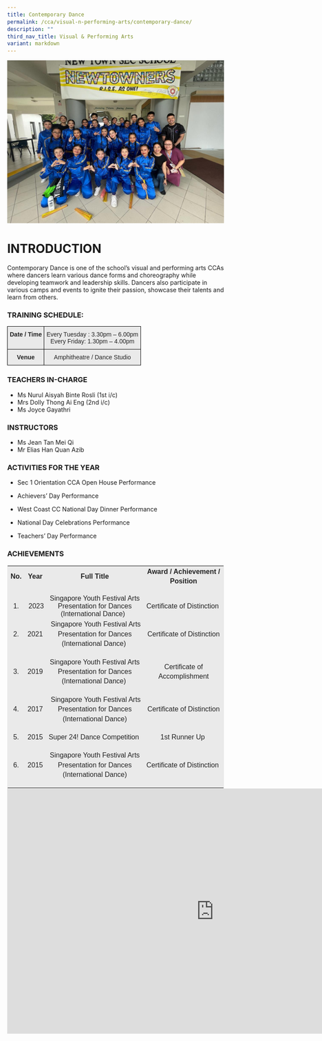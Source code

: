 ```yaml
---
title: Contemporary Dance
permalink: /cca/visual-n-performing-arts/contemporary-dance/
description: ""
third_nav_title: Visual & Performing Arts
variant: markdown
---
```

![](/images/contemporary%20dance%2001.jpeg)
# INTRODUCTION

Contemporary Dance is one of the school’s visual and performing arts CCAs where dancers learn various dance forms and choreography while developing teamwork and leadership skills. Dancers also participate in various camps and events to ignite their passion, showcase their talents and learn from others.  
  
### TRAINING SCHEDULE:

<style type="text/css">
.tg  {border-collapse:collapse;border-spacing:0;}
.tg td{border-color:black;border-style:solid;border-width:1px;font-family:Arial, sans-serif;font-size:14px;
  overflow:hidden;padding:10px 5px;word-break:normal;}
.tg th{border-color:black;border-style:solid;border-width:1px;font-family:Arial, sans-serif;font-size:14px;
  font-weight:normal;overflow:hidden;padding:10px 5px;word-break:normal;}
.tg .tg-n4qt{background-color:#EAEAEA;color:#222;font-weight:bold;text-align:center;vertical-align:top}
.tg .tg-ii8k{background-color:#EAEAEA;color:#222;text-align:center;vertical-align:top}
</style>
<table class="tg">
<thead>
  <tr>
    <th class="tg-n4qt">Date / Time</th>
    <th class="tg-ii8k">Every Tuesday : 3.30pm – 6.00pm<br>Every Friday: 1.30pm – 4.00pm</th>
  </tr>
</thead>
<tbody>
  <tr>
    <td class="tg-n4qt"> Venue</td>
    <td class="tg-ii8k">Amphitheatre / Dance Studio</td>
  </tr>
</tbody>
</table>

### TEACHERS IN-CHARGE

*   Ms Nurul Aisyah Binte Rosli (1st i/c)
*   Mrs Dolly Thong Ai Eng (2nd i/c)
*   Ms Joyce Gayathri

### INSTRUCTORS

*   Ms Jean Tan Mei Qi
*   Mr Elias Han Quan Azib&nbsp;

  

### ACTIVITIES FOR THE YEAR

  

*   Sec 1 Orientation CCA Open House Performance  
    
*   Achievers’ Day Performance  
    
*   West Coast CC National Day Dinner Performance  
    
*   National Day Celebrations Performance  
    
*   Teachers’ Day&nbsp;Performance

### ACHIEVEMENTS

<table style="margin: 0px; outline: 0px; padding: 0px; border: 1px solid rgb(234, 234, 234); color: rgb(56, 61, 81); font-family: &quot;Source Sans Pro&quot;, sans-serif; font-size: 16px; font-style: normal; font-variant-ligatures: normal; font-variant-caps: normal; font-weight: 400; letter-spacing: normal; orphans: 2; text-align: left; text-transform: none; white-space: normal; widows: 2; word-spacing: 0px; -webkit-text-stroke-width: 0px; background-color: rgb(255, 255, 255); text-decoration-thickness: initial; text-decoration-style: initial; text-decoration-color: initial;" width="636" class="iveo_table ives_tab_1"><tbody style="margin: 0px; outline: 0px; padding: 0px;" class=""><tr style="margin: 0px; outline: 0px; padding: 0px;" class=""><td style="margin: 0px; outline: 0px; padding: 2px; text-align: center; background-color: rgb(234, 234, 234); color: rgb(34, 34, 34);" class="" width="42"><p style="margin: 0px 0px 1em; outline: 0px; padding: 0px; line-height: 22.4px;" class=""><strong style="margin: 0px; outline: 0px; padding: 0px;" class=""><span style="margin: 0px; outline: 0px; padding: 0px;" class="">No.</span></strong><span style="margin: 0px; outline: 0px; padding: 0px;" class=""></span></p></td><td style="margin: 0px; outline: 0px; padding: 2px; text-align: center; background-color: rgb(234, 234, 234); color: rgb(34, 34, 34);" class="" width="50"><p style="margin: 0px 0px 1em; outline: 0px; padding: 0px; line-height: 22.4px;" class=""><strong style="margin: 0px; outline: 0px; padding: 0px;" class=""><span style="margin: 0px; outline: 0px; padding: 0px;" class="">Year</span></strong><span style="margin: 0px; outline: 0px; padding: 0px;" class=""></span></p></td><td style="margin: 0px; outline: 0px; padding: 2px; text-align: center; background-color: rgb(234, 234, 234); color: rgb(34, 34, 34);" class="" width="316"><p style="margin: 0px 0px 1em; outline: 0px; padding: 0px; line-height: 22.4px;" class=""><strong style="margin: 0px; outline: 0px; padding: 0px;" class=""><span style="margin: 0px; outline: 0px; padding: 0px;" class="">Full Title</span></strong><span style="margin: 0px; outline: 0px; padding: 0px;" class=""></span></p></td><td style="margin: 0px; outline: 0px; padding: 2px; text-align: center; background-color: rgb(234, 234, 234); color: rgb(34, 34, 34);" class="" width="228"><p style="margin: 0px 0px 1em; outline: 0px; padding: 0px; line-height: 22.4px;" class=""><strong style="margin: 0px; outline: 0px; padding: 0px;" class=""><span style="margin: 0px; outline: 0px; padding: 0px;" class="">Award / Achievement / Position</span></strong><span style="margin: 0px; outline: 0px; padding: 0px;" class=""></span></p></td></tr><tr style="margin: 0px; outline: 0px; padding: 0px;"><td style="margin: 0px; outline: 0px; padding: 2px; text-align: center; background-color: rgb(234, 234, 234); color: rgb(34, 34, 34);">1.</td><td style="margin: 0px; outline: 0px; padding: 2px; text-align: center; background-color: rgb(234, 234, 234); color: rgb(34, 34, 34);">&nbsp;2023</td><td style="margin: 0px; outline: 0px; padding: 2px; text-align: center; background-color: rgb(234, 234, 234); color: rgb(34, 34, 34);">Singapore Youth Festival Arts Presentation for Dances (International Dance)&nbsp;&nbsp;</td><td style="margin: 0px; outline: 0px; padding: 2px; text-align: center; background-color: rgb(234, 234, 234); color: rgb(34, 34, 34);">Certificate of Distinction&nbsp;</td></tr><tr style="margin: 0px; outline: 0px; padding: 0px;" class=""><td style="margin: 0px; outline: 0px; padding: 2px; text-align: center; background-color: rgb(234, 234, 234); color: rgb(34, 34, 34);" class="" width="42"><p style="margin: 0px 0px 1em; outline: 0px; padding: 0px; line-height: 22.4px;" class=""><span style="margin: 0px; outline: 0px; padding: 0px;" class="">2.</span><span style="margin: 0px; outline: 0px; padding: 0px;" class=""></span></p></td><td style="margin: 0px; outline: 0px; padding: 2px; text-align: center; background-color: rgb(234, 234, 234); color: rgb(34, 34, 34);" class="" width="50"><p style="margin: 0px 0px 1em; outline: 0px; padding: 0px; line-height: 22.4px;" class=""><span style="margin: 0px; outline: 0px; padding: 0px;" class="">2021</span><span style="margin: 0px; outline: 0px; padding: 0px;" class=""></span></p></td><td style="margin: 0px; outline: 0px; padding: 2px; text-align: center; background-color: rgb(234, 234, 234); color: rgb(34, 34, 34);" class="" width="316"><p style="margin: 0px 0px 1em; outline: 0px; padding: 0px; line-height: 22.4px;" class=""><span style="margin: 0px; outline: 0px; padding: 0px;" class="">&nbsp;Singapore Youth Festival Arts Presentation for Dances (International Dance)&nbsp;</span><span style="margin: 0px; outline: 0px; padding: 0px;" class=""></span></p></td><td style="margin: 0px; outline: 0px; padding: 2px; text-align: center; background-color: rgb(234, 234, 234); color: rgb(34, 34, 34);" class="" width="228"><p style="margin: 0px 0px 1em; outline: 0px; padding: 0px; line-height: 22.4px;" class=""><span style="margin: 0px; outline: 0px; padding: 0px;" class="">Certificate of Distinction</span><span style="margin: 0px; outline: 0px; padding: 0px;" class=""></span></p></td></tr><tr style="margin: 0px; outline: 0px; padding: 0px;" class=""><td style="margin: 0px; outline: 0px; padding: 2px; text-align: center; background-color: rgb(234, 234, 234); color: rgb(34, 34, 34);" class="" width="42"><p style="margin: 0px 0px 1em; outline: 0px; padding: 0px; line-height: 22.4px;" class=""><span style="margin: 0px; outline: 0px; padding: 0px;" class="">3.</span><span style="margin: 0px; outline: 0px; padding: 0px;" class=""></span></p></td><td style="margin: 0px; outline: 0px; padding: 2px; text-align: center; background-color: rgb(234, 234, 234); color: rgb(34, 34, 34);" class="" width="50"><p style="margin: 0px 0px 1em; outline: 0px; padding: 0px; line-height: 22.4px;" class=""><span style="margin: 0px; outline: 0px; padding: 0px;" class="">2019</span><span style="margin: 0px; outline: 0px; padding: 0px;" class=""></span></p></td><td style="margin: 0px; outline: 0px; padding: 2px; text-align: center; background-color: rgb(234, 234, 234); color: rgb(34, 34, 34);" class="" width="316"><p style="margin: 0px 0px 1em; outline: 0px; padding: 0px; line-height: 22.4px;" class=""><span style="margin: 0px; outline: 0px; padding: 0px;" class="">Singapore Youth Festival Arts Presentation for Dances (International Dance)&nbsp;</span><span style="margin: 0px; outline: 0px; padding: 0px;" class=""></span></p></td><td style="margin: 0px; outline: 0px; padding: 2px; text-align: center; background-color: rgb(234, 234, 234); color: rgb(34, 34, 34);" class="" width="228"><p style="margin: 0px 0px 1em; outline: 0px; padding: 0px; line-height: 22.4px;" class=""><span style="margin: 0px; outline: 0px; padding: 0px;" class="">Certificate of Accomplishment</span><span style="margin: 0px; outline: 0px; padding: 0px;" class=""></span></p></td></tr><tr style="margin: 0px; outline: 0px; padding: 0px;" class=""><td style="margin: 0px; outline: 0px; padding: 2px; text-align: center; background-color: rgb(234, 234, 234); color: rgb(34, 34, 34);" class="" width="42"><p style="margin: 0px 0px 1em; outline: 0px; padding: 0px; line-height: 22.4px;" class=""><span style="margin: 0px; outline: 0px; padding: 0px;" class="">4.</span><span style="margin: 0px; outline: 0px; padding: 0px;" class=""></span></p></td><td style="margin: 0px; outline: 0px; padding: 2px; text-align: center; background-color: rgb(234, 234, 234); color: rgb(34, 34, 34);" class="" width="50"><p style="margin: 0px 0px 1em; outline: 0px; padding: 0px; line-height: 22.4px;" class=""><span style="margin: 0px; outline: 0px; padding: 0px;" class="">2017</span><span style="margin: 0px; outline: 0px; padding: 0px;" class=""></span></p></td><td style="margin: 0px; outline: 0px; padding: 2px; text-align: center; background-color: rgb(234, 234, 234); color: rgb(34, 34, 34);" class="" width="316"><p style="margin: 0px 0px 1em; outline: 0px; padding: 0px; line-height: 22.4px;" class=""><span style="margin: 0px; outline: 0px; padding: 0px;" class="">&nbsp;Singapore Youth Festival Arts Presentation for Dances (International Dance)</span><span style="margin: 0px; outline: 0px; padding: 0px;" class=""></span></p></td><td style="margin: 0px; outline: 0px; padding: 2px; text-align: center; background-color: rgb(234, 234, 234); color: rgb(34, 34, 34);" class="" width="228"><p style="margin: 0px 0px 1em; outline: 0px; padding: 0px; line-height: 22.4px;" class=""><span style="margin: 0px; outline: 0px; padding: 0px;" class="">Certificate of Distinction</span><span style="margin: 0px; outline: 0px; padding: 0px;" class=""></span></p></td></tr><tr style="margin: 0px; outline: 0px; padding: 0px;" class=""><td style="margin: 0px; outline: 0px; padding: 2px; text-align: center; background-color: rgb(234, 234, 234); color: rgb(34, 34, 34);" class="" width="42"><p style="margin: 0px 0px 1em; outline: 0px; padding: 0px; line-height: 22.4px;" class=""><span style="margin: 0px; outline: 0px; padding: 0px;" class="">5.</span><span style="margin: 0px; outline: 0px; padding: 0px;" class=""></span></p></td><td style="margin: 0px; outline: 0px; padding: 2px; text-align: center; background-color: rgb(234, 234, 234); color: rgb(34, 34, 34);" class="" width="50"><p style="margin: 0px 0px 1em; outline: 0px; padding: 0px; line-height: 22.4px;" class=""><span style="margin: 0px; outline: 0px; padding: 0px;" class="">2015</span><span style="margin: 0px; outline: 0px; padding: 0px;" class=""></span></p></td><td style="margin: 0px; outline: 0px; padding: 2px; text-align: center; background-color: rgb(234, 234, 234); color: rgb(34, 34, 34);" class="" width="316"><p style="margin: 0px 0px 1em; outline: 0px; padding: 0px; line-height: 22.4px;" class=""><span style="margin: 0px; outline: 0px; padding: 0px;" class="">Super 24! Dance Competition&nbsp;</span><span style="margin: 0px; outline: 0px; padding: 0px;" class=""></span></p></td><td style="margin: 0px; outline: 0px; padding: 2px; text-align: center; background-color: rgb(234, 234, 234); color: rgb(34, 34, 34);" class="" width="228"><p style="margin: 0px 0px 1em; outline: 0px; padding: 0px; line-height: 22.4px;" class=""><span style="margin: 0px; outline: 0px; padding: 0px;" class="">1st Runner Up&nbsp;</span><span style="margin: 0px; outline: 0px; padding: 0px;" class=""></span></p></td></tr><tr style="margin: 0px; outline: 0px; padding: 0px;" class=""><td style="margin: 0px; outline: 0px; padding: 2px; text-align: center; background-color: rgb(234, 234, 234); color: rgb(34, 34, 34);" class="" width="42"><p style="margin: 0px 0px 1em; outline: 0px; padding: 0px; line-height: 22.4px;" class=""><span style="margin: 0px; outline: 0px; padding: 0px;" class="">6.</span><span style="margin: 0px; outline: 0px; padding: 0px;" class=""></span></p></td><td style="margin: 0px; outline: 0px; padding: 2px; text-align: center; background-color: rgb(234, 234, 234); color: rgb(34, 34, 34);" class="" width="50"><p style="margin: 0px 0px 1em; outline: 0px; padding: 0px; line-height: 22.4px;" class=""><span style="margin: 0px; outline: 0px; padding: 0px;" class="">2015</span><span style="margin: 0px; outline: 0px; padding: 0px;" class=""></span></p></td><td style="margin: 0px; outline: 0px; padding: 2px; text-align: center; background-color: rgb(234, 234, 234); color: rgb(34, 34, 34);" class="" width="316"><p style="margin: 0px 0px 1em; outline: 0px; padding: 0px; line-height: 22.4px;" class=""><span style="margin: 0px; outline: 0px; padding: 0px;" class="">Singapore Youth Festival Arts Presentation for Dances (International Dance)</span><span style="margin: 0px; outline: 0px; padding: 0px;" class=""></span></p></td><td style="margin: 0px; outline: 0px; padding: 2px; text-align: center; background-color: rgb(234, 234, 234); color: rgb(34, 34, 34);" class="" width="228"><p style="margin: 0px 0px 1em; outline: 0px; padding: 0px; line-height: 22.4px;" class=""><span style="margin: 0px; outline: 0px; padding: 0px;" class="">Certificate of Distinction</span><span style="margin: 0px; outline: 0px; padding: 0px;" class="">&nbsp;</span></p></td></tr></tbody></table>

<iframe allowfullscreen="true" height="569" width="960" frameborder="0" src="https://docs.google.com/presentation/d/e/2PACX-1vSXIAegzXf5zK8fyJXfzlnUrAO0Rq275-HfpMzHs8xY_XTaEtANoufXHnwC1uJio52i8JHxjx8CtfZf/embed?start=true&amp;loop=true&amp;delayms=3000"></iframe>